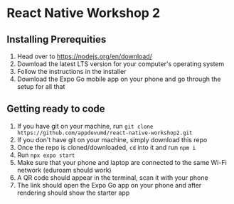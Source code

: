 # React Native Workshop 2

## Installing Prerequities
1. Head over to https://nodejs.org/en/download/
2. Download the latest LTS version for your computer's operating system
3. Follow the instructions in the installer
4. Download the Expo Go mobile app on your phone and go through the setup for all that

## Getting ready to code
1. If you have git on your machine, run `git clone https://github.com/appdevumd/react-native-workshop2.git`
2. If you don't have git on your machine, simply download this repo
3. Once the repo is cloned/downloaded, `cd` into it and run `npm i`
4. Run `npx expo start`
5. Make sure that your phone and laptop are connected to the same Wi-Fi network (eduroam should work)
6. A QR code should appear in the terminal, scan it with your phone
7. The link should open the Expo Go app on your phone and after rendering should show the starter app
